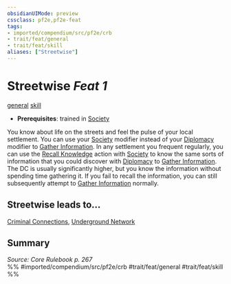 ```yaml
---
obsidianUIMode: preview
cssclass: pf2e,pf2e-feat
tags:
- imported/compendium/src/pf2e/crb
- trait/feat/general
- trait/feat/skill
aliases: ["Streetwise"]
---
```

# Streetwise  *Feat 1*  
[general](general.md)  [skill](skill.md)  

- **Prerequisites**: trained in [Society](../skills.md#Society)

You know about life on the streets and feel the pulse of your local settlement. You can use your [Society](../skills.md#Society) modifier instead of your [Diplomacy](../skills.md#Diplomacy) modifier to [Gather Information](gather-information.md). In any settlement you frequent regularly, you can use the [Recall Knowledge](recall-knowledge.md) action with [Society](../skills.md#Society) to know the same sorts of information that you could discover with [Diplomacy](../skills.md#Diplomacy) to [Gather Information](gather-information.md). The DC is usually significantly higher, but you know the information without spending time gathering it. If you fail to recall the information, you can still subsequently attempt to [Gather Information](gather-information.md) normally.

## Streetwise leads to...

[Criminal Connections](criminal-connections-apg.md), [Underground Network](underground-network-apg.md)

## Summary

*Source: Core Rulebook p. 267*  
%% #imported/compendium/src/pf2e/crb #trait/feat/general #trait/feat/skill %%